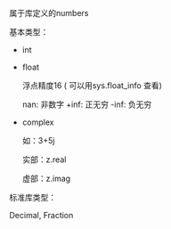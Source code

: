 属于库定义的numbers   

基本类型：  

- int    

- float    

  浮点精度16 ( 可以用sys.float_info 查看)   

  nan: 非数字 +inf: 正无穷 -inf: 负无穷       

- complex    

  如：3+5j    

  实部：z.real  

  虚部：z.imag   



标准库类型：  

Decimal, Fraction        



